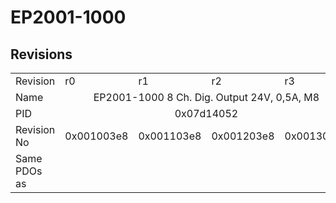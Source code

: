 # EP2001-1000

## Revisions
<table>
<tr>
<td>Revision</td>
<td>r0</td>
<td>r1</td>
<td>r2</td>
<td>r3</td>
</tr>
<tr>
<td>Name</td>
<td colspan=4 align="center">EP2001-1000 8 Ch. Dig. Output 24V, 0,5A, M8</td>
</tr>
<tr>
<td>PID</td>
<td colspan=4 align="center">0x07d14052</td>
</tr>
<tr>
<td>Revision No</td>
<td>0x001003e8</td>
<td>0x001103e8</td>
<td>0x001203e8</td>
<td>0x001303e8</td>
</tr>
<tr>
<td>Same PDOs as</td>
<td colspan=4 align="center"></td>
</tr>
</table>
